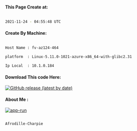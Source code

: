 
   
#### This Page Create at:

```bash

2021-11-24 - 04:55:48 UTC

```

#### Create By Machine:

```bash

Host Name : fv-az124-464

platform  : Linux-5.11.0-1021-azure-x86_64-with-glibc2.31

Ip Local  : 10.1.0.184

```
#### Download This code Here:

[![GitHub release (latest by date)](https://img.shields.io/github/v/release/Afrodille-Charpie/App-Run-1?style=for-the-badge&label=Download)](https://github.com/Afrodille-Charpie/App-Run-1/releases) 

</p> 

#### About Me :

[![app-run](https://github.com/Afrodille-Charpie/App-Run-1/actions/workflows/app-run.yml/badge.svg)](https://github.com/Afrodille-Charpie/App-Run-1/actions/workflows/app-run.yml)

```bash

Afrodille-Charpie

```

